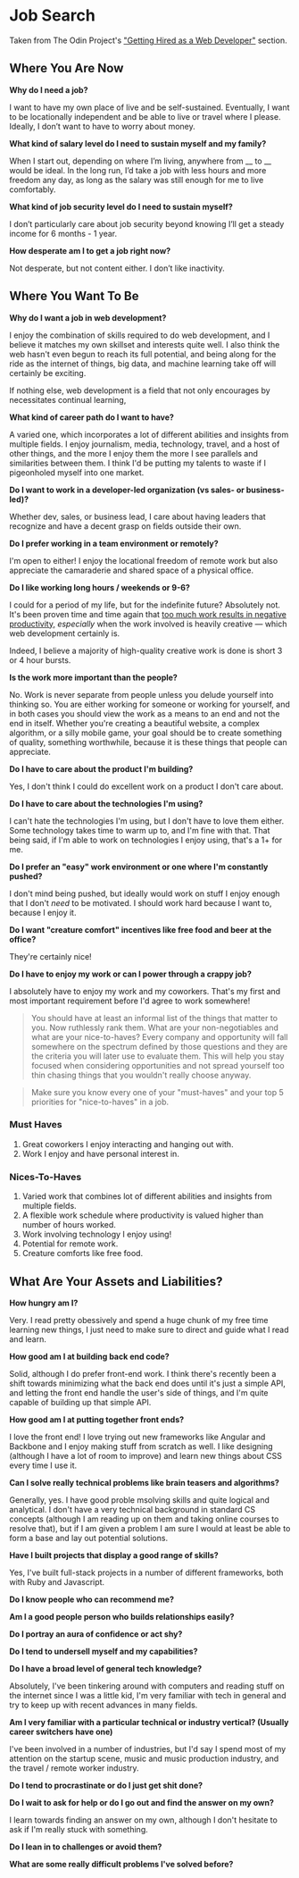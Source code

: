 # Job Search

Taken from The Odin Project's ["Getting Hired as a Web Developer"](http://www.theodinproject.com/getting-hired-as-a-web-developer) section.

## Where You Are Now

**Why do I need a job?**

I want to have my own place of live and be self-sustained. Eventually, I want to be locationally independent and be able to live or travel where I please. Ideally, I don’t want to have to worry about money.

**What kind of salary level do I need to sustain myself and my family?**

When I start out, depending on where I’m living, anywhere from __ to __ would be ideal. In the long run, I’d take a job with less hours and more freedom any day, as long as the salary was still enough for me to live comfortably.

**What kind of job security level do I need to sustain myself?**

I don’t particularly care about job security beyond knowing I’ll get a steady income for 6 months - 1 year.

**How desperate am I to get a job right now?**

Not desperate, but not content either. I don’t like inactivity.

## Where You Want To Be

**Why do I want a job in web development?**

I enjoy the combination of skills required to do web development, and I believe it matches my own skillset and interests quite well. I also think the web hasn't even begun to reach its full potential, and being along for the ride as the internet of things, big data, and machine learning take off will certainly be exciting.

If nothing else, web development is a field that not only encourages by necessitates continual learning, 

**What kind of career path do I want to have?**

A varied one, which incorporates a lot of different abilities and insights from multiple fields. I enjoy journalism, media, technology, travel, and a host of other things, and the more I enjoy them the more I see parallels and similarities between them. I think I'd be putting my talents to waste if I pigeonholed myself into one market.

**Do I want to work in a developer-led organization (vs sales- or business-led)?**

Whether dev, sales, or business lead, I care about having leaders that recognize and have a decent grasp on fields outside their own.

**Do I prefer working in a team environment or remotely?**

I'm open to either! I enjoy the locational freedom of remote work but also appreciate the camaraderie and shared space of a physical office.

**Do I like working long hours / weekends or 9-6?**

I could for a period of my life, but for the indefinite future? Absolutely not. It's been proven time and time again that [too much work results in negative productivity,](http://lengstorf.com/overtime-hurts-productivity/?utm_source=medium-com&utm_medium=negative-productivity&utm_campaign=overkill-cult) *especially* when the work involved is heavily creative — which web development certainly is.

Indeed, I believe a majority of high-quality creative work is done is short 3 or 4 hour bursts. 

**Is the work more important than the people?**

No. Work is never separate from people unless you delude yourself into thinking so. You are either working for someone or working for yourself, and in both cases you should view the work as a means to an end and not the end in itself. Whether you're creating a beautiful website, a complex algorithm, or a silly mobile game, your goal should be to create something of quality, something worthwhile, because it is these things that people can appreciate.

**Do I have to care about the product I'm building?**

Yes, I don't think I could do excellent work on a product I don't care about.

**Do I have to care about the technologies I'm using?**

I can't hate the technologies I'm using, but I don't have to love them either. Some technology takes time to warm up to, and I'm fine with that. That being said, if I'm able to work on technologies I enjoy using, that's a 1+ for me.

**Do I prefer an "easy" work environment or one where I'm constantly pushed?**

I don't mind being pushed, but ideally would work on stuff I enjoy enough that I don't *need* to be motivated. I should work hard because I want to, because I enjoy it.

**Do I want "creature comfort" incentives like free food and beer at the office?**

They're certainly nice!

**Do I have to enjoy my work or can I power through a crappy job?**

I absolutely have to enjoy my work and my coworkers. That's my first and most important requirement before I'd agree to work somewhere!

> You should have at least an informal list of the things that matter to you. Now ruthlessly rank them. What are your non-negotiables and what are your nice-to-haves? Every company and opportunity will fall somewhere on the spectrum defined by those questions and they are the criteria you will later use to evaluate them. This will help you stay focused when considering opportunities and not spread yourself too thin chasing things that you wouldn't really choose anyway.

> Make sure you know every one of your "must-haves" and your top 5 priorities for "nice-to-haves" in a job.

### Must Haves
1. Great coworkers I enjoy interacting and hanging out with.
2. Work I enjoy and have personal interest in.

### Nices-To-Haves
1. Varied work that combines lot of different abilities and insights from multiple fields.
2. A flexible work schedule where productivity is valued higher than number of hours worked.
3. Work involving technology I enjoy using!
4. Potential for remote work.
5. Creature comforts like free food.

## What Are Your Assets and Liabilities?

**How hungry am I?**

Very. I read pretty obessively and spend a huge chunk of my free time learning new things, I just need to make sure to direct and guide what I read and learn.

**How good am I at building back end code?**

Solid, although I do prefer front-end work. I think there's recently been a shift towards minimizing what the back end does until it's just a simple API, and letting the front end handle the user's side of things, and I'm quite capable of building up that simple API.

**How good am I at putting together front ends?**

I love the front end! I love trying out new frameworks like Angular and Backbone and I enjoy making stuff from scratch as well. I like designing (although I have a lot of room to improve) and learn new things about CSS every time I use it.

**Can I solve really technical problems like brain teasers and algorithms?**

Generally, yes. I have good proble msolving skills and quite logical and analytical. I don't have a very technical background in standard CS concepts (although I am reading up on them and taking online courses to resolve that), but if I am given a problem I am sure I would at least be able to form a base and lay out potential solutions.

**Have I built projects that display a good range of skills?**

Yes, I've built full-stack projects in a number of different frameworks, both with Ruby and Javascript.

**Do I know people who can recommend me?**

**Am I a good people person who builds relationships easily?**

**Do I portray an aura of confidence or act shy?**

**Do I tend to undersell myself and my capabilities?**

**Do I have a broad level of general tech knowledge?**

Absolutely, I've been tinkering around with computers and reading stuff on the internet since I was a little kid, I'm very familiar with tech in general and try to keep up with recent advances in many fields.

**Am I very familiar with a particular technical or industry vertical? (Usually career switchers have one)**

I've been involved in a number of industries, but I'd say I spend most of my attention on the startup scene, music and music production industry, and the travel / remote worker industry.

**Do I tend to procrastinate or do I just get shit done?**

**Do I wait to ask for help or do I go out and find the answer on my own?**

I learn towards finding an answer on my own, although I don't hesitate to ask if I'm really stuck with something.

**Do I lean in to challenges or avoid them?**

**What are some really difficult problems I've solved before?**
